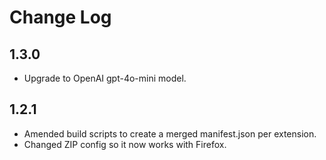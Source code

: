 # Change Log

## 1.3.0

- Upgrade to OpenAI gpt-4o-mini model.

## 1.2.1

- Amended build scripts to create a merged manifest.json per extension.
- Changed ZIP config so it now works with Firefox.
